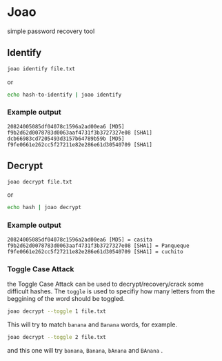 # Joao
simple password recovery tool

## Identify

```sh
joao identify file.txt
```

or

```sh
echo hash-to-identify | joao identify
```

### Example output

```
20824005085df04078c1596a2ad00ea6 [MD5]
f9b2d62d0078783d0063aaf4731f3b3727327e08 [SHA1]
dcb66983cd7205493d3157b64789b59b [MD5]
f9fe0661e262cc5f27211e82e286e61d30540709 [SHA1]
```

## Decrypt

```sh
joao decrypt file.txt
```

or

```sh
echo hash | joao decrypt
```

### Example output

```
20824005085df04078c1596a2ad00ea6 [MD5] = casita
f9b2d62d0078783d0063aaf4731f3b3727327e08 [SHA1] = Panqueque
f9fe0661e262cc5f27211e82e286e61d30540709 [SHA1] = cuchito
```

### Toggle Case Attack

the Toggle Case Attack can be used to decrypt/recovery/crack some difficult hashes.
The `toggle` is used to specifiy how many letters from the beggining of the word should be toggled.

```sh
joao decrypt --toggle 1 file.txt
```

This will try to match  `banana` and `Banana` words, for example.

```sh
joao decrypt --toggle 2 file.txt
```

and this one will try `banana`, `Banana`, `bAnana` and `BAnana` .



 
  